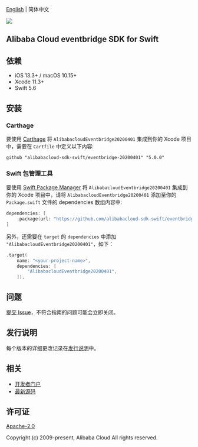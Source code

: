 [English](README.md) | 简体中文

![](https://aliyunsdk-pages.alicdn.com/icons/AlibabaCloud.svg)

## Alibaba Cloud eventbridge SDK for Swift

## 依赖

- iOS 13.3+ / macOS 10.15+
- Xcode 11.3+
- Swift 5.6

## 安装

### Carthage

要使用 [Carthage](https://github.com/Carthage/Carthage) 将 `AlibabacloudEventbridge20200401` 集成到你的 Xcode 项目中，需要在 `Cartfile` 中定义以下内容:

```ogdl
github "alibabacloud-sdk-swift/eventbridge-20200401" "5.0.0"
```

### Swift 包管理工具

要使用 [Swift Package Manager](https://swift.org/package-manager/) 将 `AlibabacloudEventbridge20200401` 集成到你的 Xcode 项目中，请将 `AlibabacloudEventbridge20200401` 添加至你的 `Package.swift` 文件的 dependencies 数组内容中:

```swift
dependencies: [
    .package(url: "https://github.com/alibabacloud-sdk-swift/eventbridge-20200401.git", from: "5.0.0")
]
```

另外，还需要在 `target` 的 `dependencies` 中添加 `"AlibabacloudEventbridge20200401"`，如下：

```swift
.target(
    name: "<your-project-name>",
    dependencies: [
        "AlibabacloudEventbridge20200401",
    ]),
```

## 问题

[提交 Issue](https://github.com/alibabacloud-sdk-swift/eventbridge-20200401/issues/new)，不符合指南的问题可能会立即关闭。

## 发行说明

每个版本的详细更改记录在[发行说明](./ChangeLog.txt)中。

## 相关

* [开发者门户](https://next.api.aliyun.com/home)
* [最新源码](https://github.com/alibabacloud-sdk-swift/eventbridge-20200401)

## 许可证

[Apache-2.0](http://www.apache.org/licenses/LICENSE-2.0)

Copyright (c) 2009-present, Alibaba Cloud All rights reserved.
